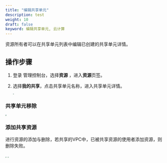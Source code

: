 ```yaml
---
title: "编辑共享单元"
description: test
weight: 10
draft: false
keyword: 编辑共享单元, 云计算
---
```


资源所有者可以在共享单元列表中编辑已创建的共享单元详情。

## 操作步骤

1. 登录 管理控制台，选择**资源** ，进入**资源**页签。

2. 选择**我的共享**，点击共享单元名称，进入共享单元详情。

   <img src="../_images/rs_6.png" style="zoom:19%;" />

### 共享单元移除

<img src="../_images/rs_7.png" style="zoom:22%;" />

### 添加共享资源

进行资源的添加与删除，若共享的VPC中，已被共享资源的使用者添加资源，则删除失败。

<img src="../_images/rs_8.png" style="zoom:22%;" />

<img src="../_images/rs_9.png" style="zoom:21%;" />
